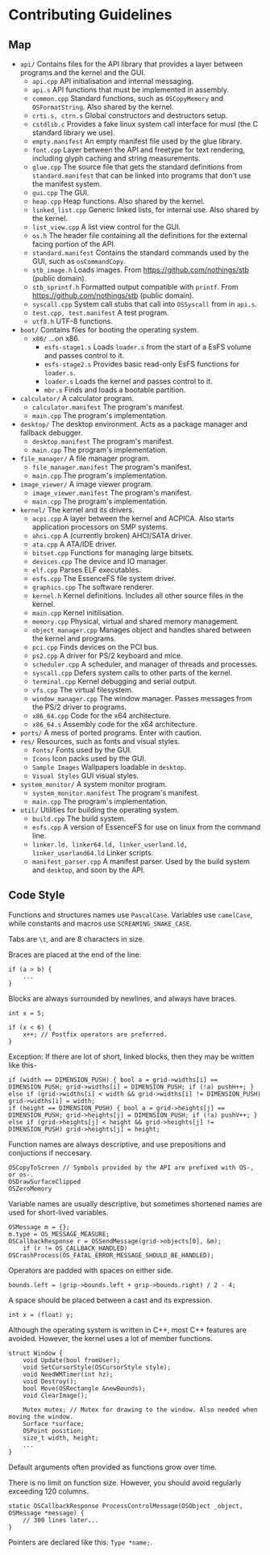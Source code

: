 # Contributing Guidelines

## Map

- `api/` Contains files for the API library that provides a layer between programs and the kernel and the GUI.
  - `api.cpp` API initialisation and internal messaging.
  - `api.s` API functions that must be implemented in assembly.
  - `common.cpp` Standard functions, such as `OSCopyMemory` and `OSFormatString`. Also shared by the kernel.
  - `crti.s, ctrn.s` Global constructors and destructors setup.
  - `cstdlib.c` Provides a fake linux system call interface for musl (the C standard library we use).
  - `empty.manifest` An empty manifest file used by the glue library.
  - `font.cpp` Layer between the API and freetype for text rendering, including glyph caching and string measurements.
  - `glue.cpp` The source file that gets the standard definitions from `standard.manifest` that can be linked into programs that don't use the manifest system.
  - `gui.cpp` The GUI.
  - `heap.cpp` Heap functions. Also shared by the kernel.
  - `linked_list.cpp` Generic linked lists, for internal use. Also shared by the kernel.
  - `list_view.cpp` A list view control for the GUI.
  - `os.h` The header file containing all the definitions for the external facing portion of the API.
  - `standard.manifest` Contains the standard commands used by the GUI, such as `osCommandCopy`.
  - `stb_image.h` Loads images. From https://github.com/nothings/stb (public domain).
  - `stb_sprintf.h` Formatted output compatible with `printf`. From https://github.com/nothings/stb (public domain).
  - `syscall.cpp` System call stubs that call into `OSSyscall` from in `api.s`.
  - `test.cpp, test.manifest` A test program.
  - `utf8.h` UTF-8 functions.
- `boot/` Contains files for booting the operating system.
  - `x86/` ...on x86.
    - `esfs-stage1.s` Loads `loader.s` from the start of a EsFS volume and passes control to it.
    - `esfs-stage2.s` Provides basic read-only EsFS functions for `loader.s`.
    - `loader.s` Loads the kernel and passes control to it.
    - `mbr.s` Finds and loads a bootable partition.
- `calculator/` A calculator program.
  - `calculator.manifest` The program's manifest.
  - `main.cpp` The program's implementation.
- `desktop/` The desktop environment. Acts as a package manager and fallback debugger.
  - `desktop.manifest` The program's manifest.
  - `main.cpp` The program's implementation.
- `file_manager/` A file manager program.
  - `file_manager.manifest` The program's manifest.
  - `main.cpp` The program's implementation.
- `image_viewer/` A image viewer program.
  - `image_viewer.manifest` The program's manifest.
  - `main.cpp` The program's implementation.
- `kernel/` The kernel and its drivers.
  - `acpi.cpp` A layer between the kernel and ACPICA. Also starts application processors on SMP systems.
  - `ahci.cpp` A (currently broken) AHCI/SATA driver.
  - `ata.cpp` A ATA/IDE driver.
  - `bitset.cpp` Functions for managing large bitsets.
  - `devices.cpp` The device and IO manager.
  - `elf.cpp` Parses ELF executables.
  - `esfs.cpp` The EssenceFS file system driver.
  - `graphics.cpp` The software renderer.
  - `kernel.h` Kernel definitions. Includes all other source files in the kernel.
  - `main.cpp` Kernel initilisation.
  - `memory.cpp` Physical, virtual and shared memory management.
  - `object_manager.cpp` Manages object and handles shared between the kernel and programs.
  - `pci.cpp` Finds devices on the PCI bus.
  - `ps2.cpp` A driver for PS/2 keyboard and mice.
  - `scheduler.cpp` A scheduler, and manager of threads and processes.
  - `syscall.cpp` Defers system calls to other parts of the kernel.
  - `terminal.cpp` Kernel debugging and serial output. 
  - `vfs.cpp` The virtual filesystem.
  - `window_manager.cpp` The window manager. Passes messages from the PS/2 driver to programs.
  - `x86_64.cpp` Code for the x64 architecture.
  - `x86_64.s` Assembly code for the x64 architecture.
- `ports/` A mess of ported programs. Enter with caution.
- `res/` Resources, such as fonts and visual styles.
  - `Fonts/` Fonts used by the GUI.
  - `Icons` Icon packs used by the GUI.
  - `Sample Images` Wallpapers loadable in `desktop`.
  - `Visual Styles` GUI visual styles.
- `system_monitor/` A system monitor program.
  - `system_monitor.manifest` The program's manifest.
  - `main.cpp` The program's implementation.
- `util/` Utilities for building the operating system.
  - `build.cpp` The build system.
  - `esfs.cpp` A version of EssenceFS for use on linux from the command line.
  - `linker.ld, linker64.ld, linker_userland.ld, linker_userland64.ld` Linker scripts.
  - `manifest_parser.cpp` A manifest parser. Used by the build system and `desktop`, and soon by the API.

## Code Style

Functions and structures names use `PascalCase`.
Variables use `camelCase`, while constants and macros use `SCREAMING_SNAKE_CASE`.

Tabs are `\t`, and are 8 characters in size.

Braces are placed at the end of the line: 

    if (a > b) {
        ...
    }
    
Blocks are always surrounded by newlines, and always have braces.

    int x = 5;
    
    if (x < 6) {
        x++; // Postfix operators are preferred.
    }
    
Exception: If there are lot of short, linked blocks, then they may be written like this-

    if (width == DIMENSION_PUSH) { bool a = grid->widths[i] == DIMENSION_PUSH; grid->widths[i] = DIMENSION_PUSH; if (!a) pushH++; }
    else if (grid->widths[i] < width && grid->widths[i] != DIMENSION_PUSH) grid->widths[i] = width;
    if (height == DIMENSION_PUSH) { bool a = grid->heights[j] == DIMENSION_PUSH; grid->heights[j] = DIMENSION_PUSH; if (!a) pushV++; }
    else if (grid->heights[j] < height && grid->heights[j] != DIMENSION_PUSH) grid->heights[j] = height;

Function names are always descriptive, and use prepositions and conjuctions if neccesary. 

    OSCopyToScreen // Symbols provided by the API are prefixed with OS-, or os-.
    OSDrawSurfaceClipped
    OSZeroMemory
    
Variable names are usually descriptive, but sometimes shortened names are used for short-lived variables.

    OSMessage m = {};
    m.type = OS_MESSAGE_MEASURE;
    OSCallbackResponse r = OSSendMessage(grid->objects[0], &m);
		if (r != OS_CALLBACK_HANDLED) OSCrashProcess(OS_FATAL_ERROR_MESSAGE_SHOULD_BE_HANDLED);

Operators are padded with spaces on either side.

    bounds.left = (grip->bounds.left + grip->bounds.right) / 2 - 4;
    
A space should be placed between a cast and its expression.

    int x = (float) y;

Although the operating system is written in C++, most C++ features are avoided.
However, the kernel uses a lot of member functions.

    struct Window {
        void Update(bool fromUser);
        void SetCursorStyle(OSCursorStyle style);
        void NeedWMTimer(int hz);
        void Destroy();
        bool Move(OSRectangle &newBounds);
        void ClearImage();

        Mutex mutex; // Mutex for drawing to the window. Also needed when moving the window.
        Surface *surface;
        OSPoint position;
        size_t width, height;
        ...
    }
    
Default arguments often provided as functions grow over time.

There is no limit on function size. However, you should avoid regularly exceeding 120 columns.

    static OSCallbackResponse ProcessControlMessage(OSObject _object, OSMessage *message) {
        // 300 lines later...
    }

Pointers are declared like this: `Type *name;`.
